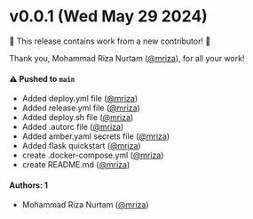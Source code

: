 # v0.0.1 (Wed May 29 2024)

:tada: This release contains work from a new contributor! :tada:

Thank you, Mohammad Riza Nurtam ([@mriza](https://github.com/mriza)), for all your work!

#### ⚠️ Pushed to `main`

- Added deploy.yml file ([@mriza](https://github.com/mriza))
- Added release.yml file ([@mriza](https://github.com/mriza))
- Added deploy.sh file ([@mriza](https://github.com/mriza))
- Added .autorc file ([@mriza](https://github.com/mriza))
- Added amber.yaml secrets file ([@mriza](https://github.com/mriza))
- Added flask quickstart ([@mriza](https://github.com/mriza))
- create .docker-compose.yml ([@mriza](https://github.com/mriza))
- create README.md ([@mriza](https://github.com/mriza))

#### Authors: 1

- Mohammad Riza Nurtam ([@mriza](https://github.com/mriza))
